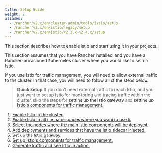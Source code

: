 ```yaml
---
title: Setup Guide
weight: 2
aliases:
  - /rancher/v2.x/en/cluster-admin/tools/istio/setup
  - /rancher/v2.x/en/istio/legacy/setup
  - /rancher/v2.x/en/istio/v2.3.x-v2.4.x/setup
---
```


This section describes how to enable Istio and start using it in your projects.

This section assumes that you have Rancher installed, and you have a Rancher-provisioned Kubernetes cluster where you would like to set up Istio.

If you use Istio for traffic management, you will need to allow external traffic to the cluster. In that case, you will need to follow all of the steps below.

> **Quick Setup** If you don't need external traffic to reach Istio, and you just want to set up Istio for monitoring and tracing traffic within the cluster, skip the steps for [setting up the Istio gateway]({{<baseurl>}}/rancher/v2.x/en/cluster-admin/tools/istio/setup/gateway) and [setting up Istio's components for traffic management.]({{<baseurl>}}/rancher/v2.x/en/cluster-admin/tools/istio/setup/set-up-traffic-management)

1. [Enable Istio in the cluster.]({{<baseurl>}}/rancher/v2.x/en/cluster-admin/tools/istio/setup/enable-istio-in-cluster)
1. [Enable Istio in all the namespaces where you want to use it.]({{<baseurl>}}/rancher/v2.x/en/cluster-admin/tools/istio/setup/enable-istio-in-namespace)
1. [Select the nodes where the main Istio components will be deployed.]({{<baseurl>}}/rancher/v2.x/en/cluster-admin/tools/istio/setup/node-selectors)
1. [Add deployments and services that have the Istio sidecar injected.]({{<baseurl>}}/rancher/v2.x/en/cluster-admin/tools/istio/setup/deploy-workloads)
1. [Set up the Istio gateway. ]({{<baseurl>}}/rancher/v2.x/en/cluster-admin/tools/istio/setup/gateway)
1. [Set up Istio's components for traffic management.]({{<baseurl>}}/rancher/v2.x/en/cluster-admin/tools/istio/setup/set-up-traffic-management)
1. [Generate traffic and see Istio in action.]({{<baseurl>}}/rancher/v2.x/en/cluster-admin/tools/istio/setup/#view-traffic)

